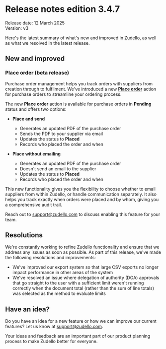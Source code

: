 # Release notes edition 3.4.7

Release date: 12 March 2025  
Version: v3

Here's the latest summary of what's new and improved in Zudello, as well as what we resolved in the latest release.

## New and improved

### Place order (beta release)

Purchase order management helps you track orders with suppliers from creation through to fulfilment. We've introduced a new [**Place order**](../purchasing-module/place-order.md) action for purchase orders to streamline your ordering process.

The new **Place order** action is available for purchase orders in **Pending** status and offers two options:

- **Place and send**
	- Generates an updated PDF of the purchase order
    - Sends the PDF to your supplier via email
    - Updates the status to **Placed**
    - Records who placed the order and when
 
- **Place without emailing**    
    - Generates an updated PDF of the purchase order
    - Doesn't send an email to the supplier
    - Updates the status to **Placed**
    - Records who placed the order and when

This new functionality gives you the flexibility to choose whether to email suppliers from within Zudello, or handle communication separately. It also helps you track exactly when orders were placed and by whom, giving you a comprehensive audit trail.

Reach out to support@zudello.com to discuss enabling this feature for your team. 

## Resolutions

We're constantly working to refine Zudello functionality and ensure that we address any issues as soon as possible. As part of this release, we've made the following resolutions and improvements:

- We've improved our export system so that large CSV exports no longer impact performance in other areas of the system
- We've resolved an issue where delegation of authority (DOA) approvals that go straight to  the user with a sufficient limit weren't running correctly when the document total (rather than the sum of line totals) was selected as the method to evaluate limits

## Have an idea?

Do you have an idea for a new feature or how we can improve our current features? Let us know at [support@zudello.com](mailto:support@zudello.com).

Your ideas and feedback are an important part of our product planning process to make Zudello better for everyone.